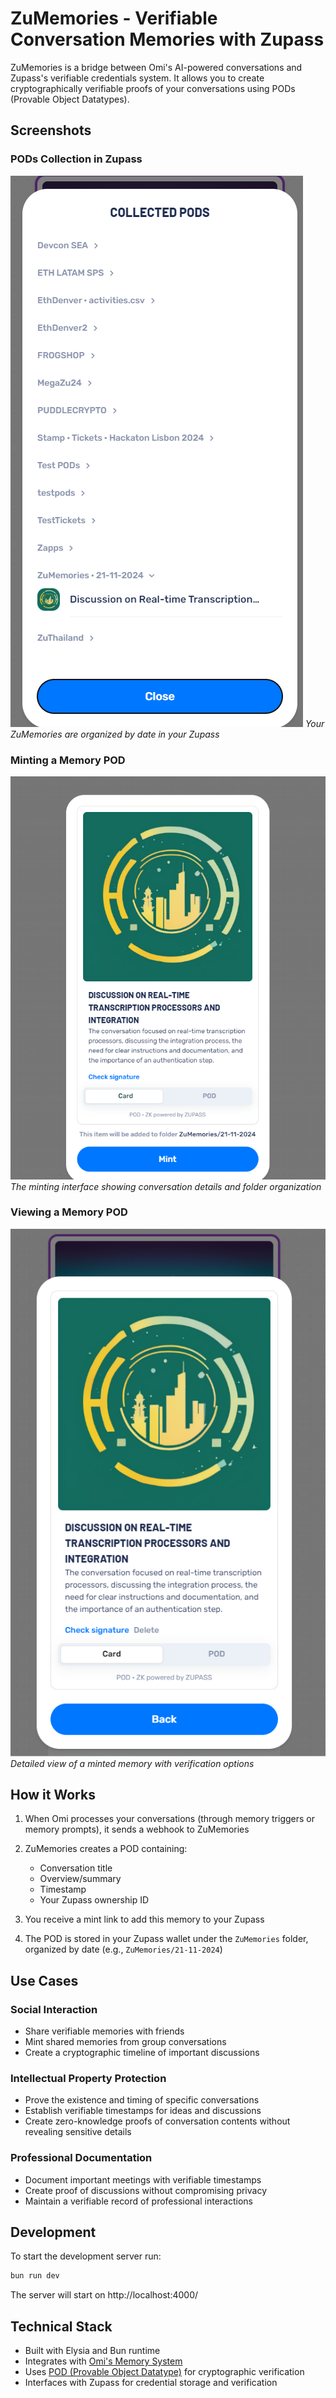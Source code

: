 # ZuMemories - Verifiable Conversation Memories with Zupass

ZuMemories is a bridge between Omi's AI-powered conversations and Zupass's verifiable credentials system. It allows you to create cryptographically verifiable proofs of your conversations using PODs (Provable Object Datatypes).

## Screenshots

### PODs Collection in Zupass
![PODs Collection](screenshots/ListingPODs.png)
*Your ZuMemories are organized by date in your Zupass*

### Minting a Memory POD
![Minting Process](screenshots/PODminting.png)
*The minting interface showing conversation details and folder organization*

### Viewing a Memory POD
![POD View](screenshots/PODview.png)
*Detailed view of a minted memory with verification options*

## How it Works

1. When Omi processes your conversations (through memory triggers or memory prompts), it sends a webhook to ZuMemories
2. ZuMemories creates a POD containing:
   - Conversation title
   - Overview/summary
   - Timestamp
   - Your Zupass ownership ID
   
3. You receive a mint link to add this memory to your Zupass
4. The POD is stored in your Zupass wallet under the `ZuMemories` folder, organized by date (e.g., `ZuMemories/21-11-2024`)

## Use Cases

### Social Interaction
- Share verifiable memories with friends
- Mint shared memories from group conversations
- Create a cryptographic timeline of important discussions

### Intellectual Property Protection
- Prove the existence and timing of specific conversations
- Establish verifiable timestamps for ideas and discussions
- Create zero-knowledge proofs of conversation contents without revealing sensitive details

### Professional Documentation
- Document important meetings with verifiable timestamps
- Create proof of discussions without compromising privacy
- Maintain a verifiable record of professional interactions

## Development
To start the development server run:
```bash
bun run dev
```

The server will start on http://localhost:4000/

## Technical Stack
- Built with Elysia and Bun runtime
- Integrates with [Omi's Memory System](https://docs.omi.me/docs/developer/apps/Introduction)
- Uses [POD (Provable Object Datatype)](https://pod.org/pod/introduction) for cryptographic verification
- Interfaces with Zupass for credential storage and verification